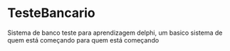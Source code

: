 # TesteBancario
Sistema de banco teste para aprendizagem delphi, um basico sistema de quem está começando para quem está começando
